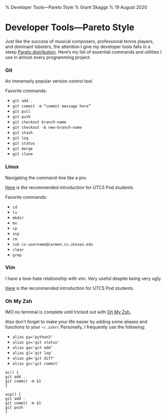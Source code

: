 % Developer Tools—Pareto Style
% Grant Skaggs 
% 19 August 2020

# Developer Tools—Pareto Style

Just like the success of musical composers, professional tennis players, and dominant lobsters, the attention I give my developer tools falls in a steep [Pareto distribution](https://en.wikipedia.org/wiki/Pareto_distribution). Here’s my list of essential commands and utilities I use in almost every programming project.

### Git

An immensely popular version control tool.

Favorite commands:

* `git add .`
* `git commit -m “commit message here”`
* `git pull`
* `git push`
* `git checkout branch-name`
* `git checkout -b new-branch-name`
* `git stash`
* `git log`
* `git status`
* `git merge`
* `git clone`

### Linux

Navigating the command-line like a pro.

[Here](../resources/dev-tools/linux.pdf) is the recommended introduction for UTCS Pod students.

Favorite commands:

* `cd`
* `ls`
* `mkdir`
* `mv`
* `cp`
* `scp`
* `rm`
* `ssh cs-username@carmen.cs.utexas.edu`
* `clear`
* `grep`

### Vim

I have a love-hate relationship with vim. Very useful despite being very ugly. 

[Here](../resources/dev-tools/vim.pdf) is the recommended introduction for UTCS Pod students.

### Oh My Zsh

IMO no terminal is complete until tricked out with [Oh My Zsh.](https://ohmyz.sh/)

Also don't forget to make your life easier by adding some aliases and functions to your `~/.zshrc` Personally, I frequently use the following:

* `alias py="python3"`
* `alias gs='git status'`
* `alias ga='git add'`
* `alias gl='git log'`
* `alias gd='git diff'`
* `alias gc='git commit'`

`ac() {` <br>
    `git add .` <br>
    `git commit -m $1` <br> 
`}`

`acp() {`<br>
    `git add .`<br>
    `git commit -m $1`<br>
    `git push`<br>
`}`